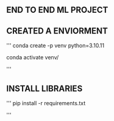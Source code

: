 ## END TO END ML PROJECT

## CREATED A ENVIORMENT

'''
conda create -p venv python=3.10.11

conda activate venv/

'''
## INSTALL LIBRARIES
'''
pip install -r requirements.txt

'''
